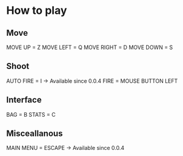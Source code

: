 # How to play

## Move
MOVE UP = Z
MOVE LEFT = Q
MOVE RIGHT = D
MOVE DOWN = S

## Shoot
AUTO FIRE = I -> Available since 0.0.4
FIRE = MOUSE BUTTON LEFT

## Interface
BAG = B
STATS = C

## Misceallanous
MAIN MENU = ESCAPE -> Available since 0.0.4
